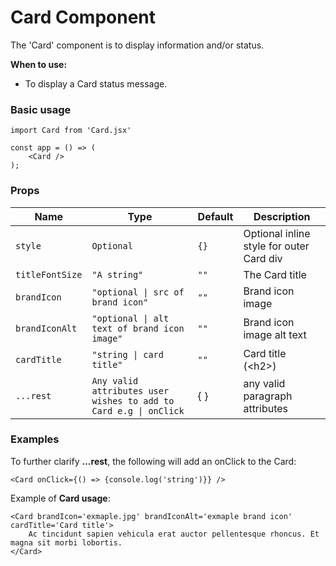 # Card Component

The 'Card' component is to display information and/or status.

**When to use:**
- To display a Card status message.


### Basic usage
```
import Card from 'Card.jsx'

const app = () => (
    <Card />
);
```
### Props

| Name      | Type          | Default       | Description                                 |
|-----------|---------------|---------------|---------------------------------------------|
| `style` | `Optional `      | `{}`   | Optional inline style for outer Card div        |
| `titleFontSize`    | `"A string"` |  `""`  | The Card title
| `brandIcon` | `"optional \| src of brand icon"`    | `""`   | Brand icon image |
| `brandIconAlt` | `"optional \| alt text of brand icon image"`    | `""`   | Brand icon image alt text |
| `cardTitle` | `"string \| card title"`    | `""`   | Card title (\<h2\>)|
| `...rest` | `Any valid attributes user wishes to add to Card e.g \| onClick`   | { } | any valid paragraph attributes

### Examples

 To further clarify **...rest**, the following will add an onClick to the Card:
```
<Card onClick={() => {console.log('string')}} />
```

Example of **Card usage**:
```
<Card brandIcon='exmaple.jpg' brandIconAlt='exmaple brand icon' cardTitle='Card title'>
    Ac tincidunt sapien vehicula erat auctor pellentesque rhoncus. Et magna sit morbi lobortis.
</Card>
```
